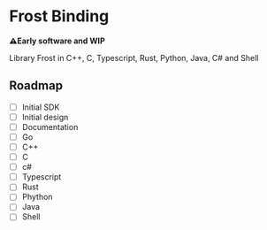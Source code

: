 # Frost Binding

**⚠️Early software and WIP**

Library Frost in C++, C, Typescript, Rust, Python, Java, C# and Shell

## Roadmap

- [ ] Initial SDK
- [ ] Initial design
- [ ] Documentation
- [ ] Go
- [ ] C++
- [ ] C
- [ ] c#
- [ ] Typescript
- [ ] Rust
- [ ] Phython
- [ ] Java
- [ ] Shell
